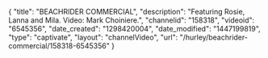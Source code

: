 {
    "title": "BEACHRIDER COMMERCIAL",
    "description": "Featuring Rosie, Lanna and Mila. Video: Mark Choiniere.",
    "channelid": "158318",
    "videoid": "6545356",
    "date_created": "1298420004",
    "date_modified": "1447199819",
    "type": "captivate",
    "layout": "channelVideo",
    "url": "\/hurley\/beachrider-commercial\/158318-6545356"
}
